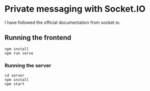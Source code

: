 # Private messaging with Socket.IO

I have followed the official documentation from socket io.

## Running the frontend

```
npm install
npm run serve
```

### Running the server

```
cd server
npm install
npm start
```
